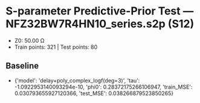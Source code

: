 # S-parameter Predictive-Prior Test — NFZ32BW7R4HN10_series.s2p (S12)
- Z0: 50.00 Ω
- Train points: 321  |  Test points: 80

## Baseline
- {'model': 'delay+poly_complex_logf(deg=3)', 'tau': -1.0922953140093294e-10, 'phi0': 0.28372175266106947, 'train_MSE': 0.030793655927120366, 'test_MSE': 0.038266879523850265}